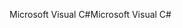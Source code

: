 <span data-ttu-id="48f93-101">Microsoft Visual C#</span><span class="sxs-lookup"><span data-stu-id="48f93-101">Microsoft Visual C#</span></span>